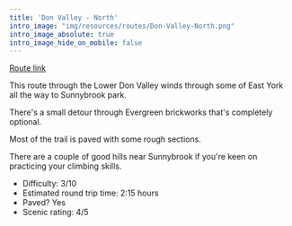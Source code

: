 ```yaml
---
title: 'Don Valley - North'
intro_image: "img/resources/routes/Don-Valley-North.png"
intro_image_absolute: true
intro_image_hide_on_mobile: false
---
```


[Route link](https://www.strava.com/routes/16096048)

This route through the Lower Don Valley winds through
some of East York all the way to Sunnybrook park.

There's a small detour through Evergreen brickworks
that's completely optional.

Most of the trail is paved with some rough sections.

There are a couple of good hills near Sunnybrook
if you're keen on practicing your climbing skills.

- Difficulty: 3/10
- Estimated round trip time: 2:15 hours
- Paved? Yes
- Scenic rating: 4/5
